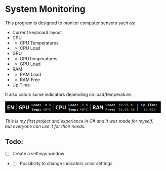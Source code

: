 # System Monitoring
This program is designed to monitor computer sensors such as:
- Current keyboard layout
- CPU
- - CPU Temperatures
- - CPU Load
- GPU
- - GPUTemperatures
- - GPU Load
- RAM
- - RAM Load
- - RAM Free
- Up Time  

It also colors some indicators depending on load/temperature.

![system monitoring panel](git-images/system-monitoring-panel.png)

*This is my first project and experience in C# and it was made for myself, but everyone can use it for their needs.*

## Todo:  
- [ ]  Create a settings window
- - [ ]  Possibility to change indicators color settings
